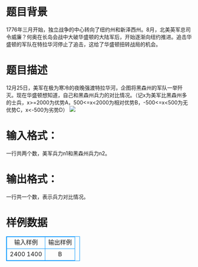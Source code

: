 # 题目背景
1776年三月开始，独立战争的中心转向了纽约州和新泽西州。8月，北美英军总司令威廉？何奥在长岛会战中大破华盛顿的大陆军后，开始逐渐向纽约推进。追击华盛顿的军队在特拉华河停止了追击，这给了华盛顿扭转战局的机会。

# 题目描述
12月25日，美军在极为寒冷的夜晚强渡特拉华河，企图将黑森州的军队一举歼灭。现在华盛顿想知道，自己和黑森州兵力的对比情况。（记x为美军比黑森州多的士兵，x>=2000为优势A，500<=x<2000为相对优势B，-500<=x<500为无优势C，x<-500为劣势D）
![](/source/joyoi/2019-5-03/img/aHR0cHM6Ly9jZG4ubHVvZ3Uub3JnL3VwbG9hZC9waWMvNTY3NzcucG5n.png)


# 输入格式：
一行共两个数，美军兵力n1和黑森州兵力n2。

# 输出格式：
一行共一个数，表示兵力对比情况。

# 样例数据
<style>
        table,table tr th, table tr td { border:1px solid #0094ff; }
        table { width: 200px; min-height: 25px; line-height: 25px; text-align: center; border-collapse: collapse;}   
    </style>
<table>
	<tr>
		<td>输入样例</td>
		<td>输出样例</td>
	</tr>
<tr><td>2400 1400</td><td>B</td></tr></table>
